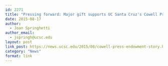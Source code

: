 ```yaml
---
id: 2271
title: "Pressing forward: Major gift supports UC Santa Cruz's Cowell Press"
date: 2015-08-17
author:
  - Joan Springhetti
author_email:
  - jspringh@ucsc.edu
layout: post
link_post: https://news.ucsc.edu/2015/08/cowell-press-endowment-story.html
category: "News"
format: link
---
```

